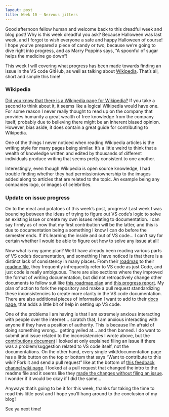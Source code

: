 ```yaml
---
layout: post
title: Week 10 – Nervous jitters 
---
```


Good afternoon fellow human and welcome back to this dreadful week and blog post! Why is this week dreadful you ask? Because Halloween was last week, and I forgot to wish everyone a safe and happy Halloween of course! I hope you’ve prepared a piece of candy or two, because we’re going to dive right into progress, and as Marry Poppins says, “A spoonful of sugar helps the medicine go down”!

This week I will covering what progress has been made towards finding an issue in the VS code GitHub, as well as talking about [Wikipedia](https://en.wikipedia.org/). That’s all, short and simple this time!

### Wikipedia

[Did you know that there is a Wikipedia page for Wikipedia?](https://en.wikipedia.org/wiki/Wikipedia:Contributing_to_Wikipedia#Getting_started) If you take a second to think about it, it seems like a logical Wikipedia would have one. For some reason I never really thought to read up on the company that provides humanity a great wealth of free knowledge from the company itself, probably due to believing there might be an inherent biased opinion. However, bias aside, it does contain a great guide for contributing to Wikipedia.

One of the things I never noticed when reading Wikipedia articles is the writing style for many pages being similar. It’s a little weird to think that a wealth of knowledge written and edited by thousands of different individuals produce writing that seems pretty consistent to one another.

Interestingly, even though Wikipedia is open source knowledge, I had trouble finding whether they had permission/ownership to the images added along to articles that are related to the topic. An example being any companies logo, or images of celebrities.

### Update on issue progress

On to the meat and potatoes of this week’s post, progress! Last week I was bouncing between the ideas of trying to figure out VS code’s logic to solve an existing issue or create my own issues relating to documentation. I can say firmly as of now that my first contribution will be the latter, and this is due to documentation being a something I know I can do before the semester ends. If it’s learning the inside and out of VS code… I can’t say for certain whether I would be able to figure out how to solve any issue at all! 

Now what is my game plan? Well I have already been reading various parts of VS code’s documentation, and something I have noticed is that there is a distinct lack of consistency in many places. From their [roadmap]( https://github.com/microsoft/vscode/wiki/Roadmap) to their [readme file]( https://github.com/microsoft/vscode/blob/master/README.md), they frequently infrequently refer to VS code as just Code, and just code is really ambiguous. There are also sections where they improved the format of writing documentation, but did not retroactively change other documents to follow suit like [this roadmap plan]( https://github.com/microsoft/vscode/wiki/Roadmap) and [this progress report](https://github.com/microsoft/vscode/issues/82194). My plan of action to fork the repository and make a pull request standardizing these inconsistencies to create more clarity in the VS code documentation. There are also additional pieces of information I want to add to their [docs page]( https://github.com/microsoft/vscode-docs), that adds a little bit of help in setting up VS code.

One of the problems I am having is that I am extremely anxious interacting with people over the internet… scratch that, I am anxious interacting with anyone if they have a position of authority. This is because I’m afraid of doing something wrong… getting yelled at… and then banned. I do want to submit and issue related to the inconsistencies I wrote above, but the [contributions document]( https://github.com/microsoft/vscode/blob/master/CONTRIBUTING.md) I looked at only explained filing an issue if there was a problem/suggestion related to VS code itself, not the documentations. On the other hand, every single wiki/documentation page has a little button on the top or bottom that says “Want to contribute to this wiki? Fork it and send a pull request” like at the bottom of [this feedback channel wiki page]( https://github.com/Microsoft/vscode/wiki/Feedback-Channels). I looked at a pull request that changed the intro to the readme file and it seems like they [made the changes without filing an issue]( https://github.com/microsoft/vscode/pull/79642). I wonder if it would be okay if I did the same… 

Anyways that’s going to be it for this week, thanks for taking the time to read this little post and I hope you’ll hang around to the conclusion of my blog!

See ya next time!
